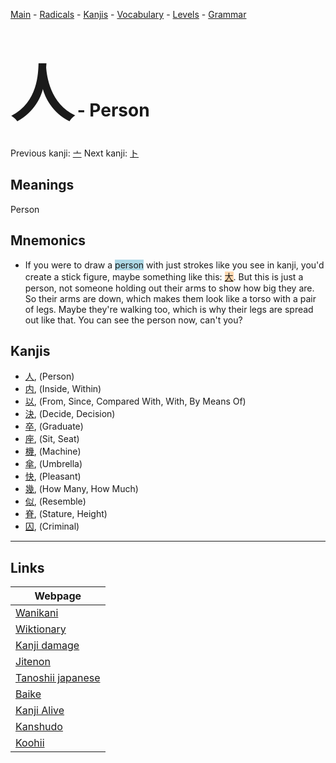 <style> bigfont {font-size: 100px}</style>
[Main](../README.md) -
[Radicals](../radicals.md) -
[Kanjis](../kanjis.md) -
[Vocabulary](../vocabulary.md) -
[Levels](../levels.md) -
[Grammar](../grammar.md)
# <bigfont> 人</bigfont> - Person 

Previous kanji: [亠](亠.md) Next kanji: [ト](ト.md) 

## Meanings
 Person
## Mnemonics
 * If you were to draw a <span style="background-color:#ADD8E6"> person</span> with just strokes like you see in kanji, you'd create a stick figure, maybe something like this: <span style="background-color:#fed8b1"> [大](https://jisho.org/search/大)</span>. But this is just a person, not someone holding out their arms to show how big they are. So their arms are down, which makes them look like a torso with a pair of legs. Maybe they're walking too, which is why their legs are spread out like that. You can see the person now, can't you?


## Kanjis
 * [人](../kanjis/人.md), (Person)
* [内](../kanjis/内.md), (Inside, Within)
* [以](../kanjis/以.md), (From, Since, Compared With, With, By Means Of)
* [決](../kanjis/決.md), (Decide, Decision)
* [卒](../kanjis/卒.md), (Graduate)
* [座](../kanjis/座.md), (Sit, Seat)
* [機](../kanjis/機.md), (Machine)
* [傘](../kanjis/傘.md), (Umbrella)
* [快](../kanjis/快.md), (Pleasant)
* [幾](../kanjis/幾.md), (How Many, How Much)
* [似](../kanjis/似.md), (Resemble)
* [脊](../kanjis/脊.md), (Stature, Height)
* [囚](../kanjis/囚.md), (Criminal)



---

## Links 

| Webpage |
| --- |
| [Wanikani          ](https://www.wanikani.com/kanji/人) |
| [Wiktionary        ](https://en.wiktionary.org/wiki/人) |
| [Kanji damage      ](http://www.kanjidamage.com/kanji/search?utf8=✓&q=人) |
| [Jitenon           ](https://jitenon.com/kanji/人) |
| [Tanoshii japanese ](https://www.tanoshiijapanese.com/dictionary/kanji.cfm?k=人) |
| [Baike             ](https://baike.baidu.com/item/人) |
| [Kanji Alive       ](https://app.kanjialive.com/人) |
| [Kanshudo          ](https://www.kanshudo.com/searchmn?q=人) |
| [Koohii            ](https://kanji.koohii.com/study/kanji/人) |

